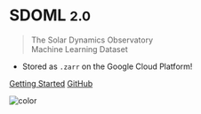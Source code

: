 # SDOML <small>2.0</small>

> The Solar Dynamics Observatory </br> Machine Learning Dataset

- Stored as `.zarr` on the Google Cloud Platform!   

[Getting Started](#main)
[GitHub](http://github.com/sdoml)

![color](#ECF3F7)

